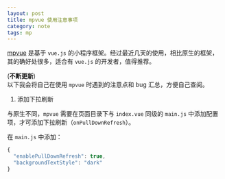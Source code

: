 ```yaml
---
layout: post
title: mpvue 使用注意事项
category: note
tags: mp
---
```


[mpvue](http://mpvue.com/) 是基于 `vue.js` 的小程序框架。经过最近几天的使用，相比原生的框架，其的确好处很多，适合有 `vue.js` 的开发者，值得推荐。

(**不断更新**)  
以下我会将自己在使用 `mpvue` 时遇到的注意点和 bug 汇总，方便自己查阅。

1. 添加下拉刷新

与原生不同，`mpvue` 需要在页面目录下与 `index.vue` 同级的 `main.js` 中添加配置项，才可添加下拉刷新（`onPullDownRefresh`）。

在 `main.js` 中添加：

```js
{
  "enablePullDownRefresh": true,
  "backgroundTextStyle": "dark"
}
```
